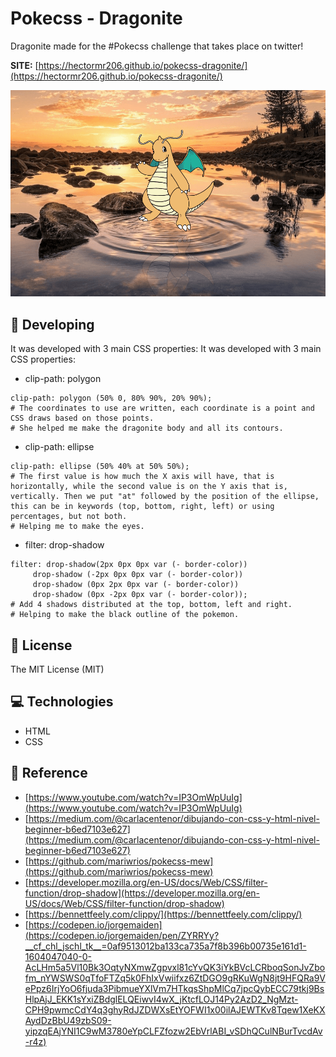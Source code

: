 # Pokecss - Dragonite

Dragonite made for the #Pokecss challenge that takes place on twitter!

**SITE:** [https://hectormr206.github.io/pokecss-dragonite/](https://hectormr206.github.io/pokecss-dragonite/)

![Preview](.readme-static/preview.png)

## 🚀 Developing

It was developed with 3 main CSS properties:
It was developed with 3 main CSS properties:
* clip-path: polygon
```
clip-path: polygon (50% 0, 80% 90%, 20% 90%);
# The coordinates to use are written, each coordinate is a point and CSS draws based on those points.
# She helped me make the dragonite body and all its contours.
```
* clip-path: ellipse
```
clip-path: ellipse (50% 40% at 50% 50%);
# The first value is how much the X axis will have, that is horizontally, while the second value is on the Y axis that is, vertically. Then we put "at" followed by the position of the ellipse, this can be in keywords (top, bottom, right, left) or using percentages, but not both.
# Helping me to make the eyes.
```
* filter: drop-shadow 
```
filter: drop-shadow(2px 0px 0px var (- border-color))
     drop-shadow (-2px 0px 0px var (- border-color))
     drop-shadow (0px 2px 0px var (- border-color))
     drop-shadow (0px -2px 0px var (- border-color));
# Add 4 shadows distributed at the top, bottom, left and right.
# Helping to make the black outline of the pokemon.
```

## 🧾 License

The MIT License (MIT)

## 💻 Technologies

- HTML
- CSS

## 📖 Reference
* [https://www.youtube.com/watch?v=IP3OmWpUuIg](https://www.youtube.com/watch?v=IP3OmWpUuIg)
* [https://medium.com/@carlacentenor/dibujando-con-css-y-html-nivel-beginner-b6ed7103e627](https://medium.com/@carlacentenor/dibujando-con-css-y-html-nivel-beginner-b6ed7103e627)
* [https://github.com/mariwrios/pokecss-mew](https://github.com/mariwrios/pokecss-mew)
* [https://developer.mozilla.org/en-US/docs/Web/CSS/filter-function/drop-shadow](https://developer.mozilla.org/en-US/docs/Web/CSS/filter-function/drop-shadow)
* [https://bennettfeely.com/clippy/](https://bennettfeely.com/clippy/)
* [https://codepen.io/jorgemaiden](https://codepen.io/jorgemaiden/pen/ZYRRYy?__cf_chl_jschl_tk__=0af9513012ba133ca735a7f8b396b00735e161d1-1604047040-0-AcLHm5a5Vl10Bk3OqtyNXmwZgpvxl81cYvQK3iYkBVcLCRboqSonJvZbofm_nYWSWS0qTfoFTZq5k0FhIxVwiifxz6ZtDGO9gRKuWgN8jt9HFQRa9VePpz6IrjYoO6fjuda3PibmueYXlVm7HTkqsShpMlCq7jpcQybECC79tkj9BsHlpAjJ_EKK1sYxiZBdglELQEiwvI4wX_jKtcfLOJ14Py2AzD2_NgMzt-CPH9pwmcCdY4q3ghyRdJZDWXsEtYOFWI1x00ilAJEWTKv8Tqew1XeKXAydDzBbU49zbS09-yipzqEAjYNI1C9wM3780eYpCLFZfozw2EbVrlABI_vSDhQCulNBurTvcdAv-r4z)